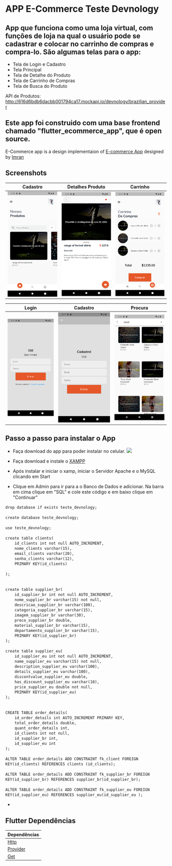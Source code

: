 # APP E-Commerce Teste Devnology


## App que funciona como uma loja virtual, com funções de loja na qual o usuário pode se cadastrar e colocar no carrinho de compras e compra-lo. São algumas telas para o app:
 - Tela de Login e Cadastro
 - Tela Principal
 - Tela de Detalhe do Produto
 - Tela de Carrinho de Compras
 - Tela de Busca do Produto

 API de Produtos: http://616d6bdb6dacbb001794ca17.mockapi.io/devnology/brazilian_provider

## Este app foi construido com uma base frontend chamado "flutter_ecommerce_app", que é open source. 

E-Commerce app is a design implementaion of [E-commerce App](https://dribbble.com/shots/10446127-E-commerce-App-Exploration/attachments/2283107?mode=media) designed by [Imran](https://dribbble.com/Saif_Uddin_Imran)




## Screenshots

  Cadastro                 |   Detalhes Produto        |  Carrinho                | 
:-------------------------:|:-------------------------:|:-------------------------:
![](https://github.com/NSuzano/teste_devnology/blob/main/assets/screenshots/principal.png)|![](https://github.com/NSuzano/teste_devnology/blob/main/assets/screenshots/detalhesproduto.png)|![](https://github.com/NSuzano/teste_devnology/blob/main/assets/screenshots/carrinho.png)


  Login                    |      Cadastro             |  Procura
:-------------------------:|:-------------------------:|:-------------------------:
![](https://github.com/NSuzano/teste_devnology/blob/main/assets/screenshots/login.png)|![](https://github.com/NSuzano/teste_devnology/blob/main/assets/screenshots/cadastro.png)|![](https://github.com/NSuzano/teste_devnology/blob/main/assets/screenshots/procura.png)


## Passo a passo para instalar o App

- Faça download do app para poder instalar no celular.  <a href="https://raw.githubusercontent.com/NSuzano/teste_devnology/blob/main/assets/apk/teste.apk"><img src="https://playerzon.com/asset/download.png" width="200"></img></a>

- Faça download e instale o <a href="https://www.apachefriends.org/pt_br/download.html"> XAMPP</a>
- Após instalar e iniciar o xamp, iniciar o Servidor Apache e o MySQL clicando em Start

- Clique em Admin para ir para a o Banco de Dados e adicionar. Na barra em cima clique em "SQL" e cole este código e em baixo clique em "Continuar"

``` 
drop database if exists teste_devnology;

create database teste_devnology;

use teste_devnology;

create table clients(
    id_clients int not null AUTO_INCREMENT,
    nome_clients varchar(15),
    email_clients varchar(20),
    senha_clients varchar(12),
    PRIMARY KEY(id_clients)
    
);


create table supplier_br(
    id_supplier_br int not null AUTO_INCREMENT,
    nome_supplier_br varchar(15) not null,
    descricao_supplier_br varchar(100),
    categoria_supplier_br varchar(15),
    imagem_supplier_br varchar(30), 
    preco_supplier_br double,
    material_supplier_br varchar(15),
    departamento_supplier_br varchar(15), 
    PRIMARY KEY(id_supplier_br)
);

create table supplier_eu(
    id_supplier_eu int not null AUTO_INCREMENT,
    name_supplier_eu varchar(15) not null,
    description_supplier_eu varchar(100),
    details_supplier_eu varchar(100),
    discontvalue_supplier_eu double,
    has_discount_supplier_eu varchar(10),
    price_supplier_eu double not null,
    PRIMARY KEY(id_supplier_eu)
);


CREATE TABLE order_details(
    id_order_details int AUTO_INCREMENT PRIMARY KEY,
    total_order_details double,
    quant_order_details int,	
    id_clients int not null,
    id_supplier_br int,
    id_supplier_eu int
);

ALTER TABLE order_details ADD CONSTRAINT fk_client FOREIGN KEY(id_clients) REFERENCES clients (id_clients);

ALTER TABLE order_details ADD CONSTRAINT fk_supplier_br FOREIGN KEY(id_supplier_br) REFERENCES supplier_br(id_supplier_br);

ALTER TABLE order_details ADD CONSTRAINT fk_supplier_eu FOREIGN KEY(id_supplier_eu) REFERENCES supplier_eu(id_supplier_eu );
```


- 






## Flutter Dependências
Dependências        |     
:-------------------------|
|[Http](https://github.com/dart-lang/http/tree/master/pkgs/http)
|[Provider](https://github.com/rrousselGit/provider)
|[Get](https://github.com/jonataslaw/getx)


